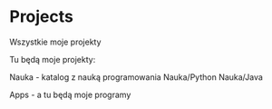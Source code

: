﻿# Projects
Wszystkie moje projekty

Tu będą moje projekty:

Nauka - katalog z nauką programowania
Nauka/Python
Nauka/Java

Apps - a tu będą moje programy

